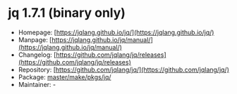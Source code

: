 # jq 1.7.1 (binary only)
 - Homepage: [https://jqlang.github.io/jq/](https://jqlang.github.io/jq/)
 - Manpage: [https://jqlang.github.io/jq/manual/](https://jqlang.github.io/jq/manual/)
 - Changelog: [https://github.com/jqlang/jq/releases](https://github.com/jqlang/jq/releases)
 - Repository: [https://github.com/jqlang/jq/](https://github.com/jqlang/jq/)
 - Package: [master/make/pkgs/jq/](https://github.com/Freetz-NG/freetz-ng/tree/master/make/pkgs/jq/)
 - Maintainer: -

